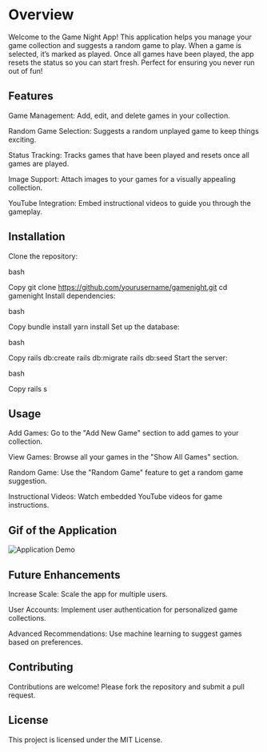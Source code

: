# Overview
Welcome to the Game Night App! This application helps you manage your game collection and suggests a random game to play. When a game is selected, it’s marked as played. Once all games have been played, the app resets the status so you can start fresh. Perfect for ensuring you never run out of fun!

## Features
Game Management: Add, edit, and delete games in your collection.

Random Game Selection: Suggests a random unplayed game to keep things exciting.

Status Tracking: Tracks games that have been played and resets once all games are played.

Image Support: Attach images to your games for a visually appealing collection.

YouTube Integration: Embed instructional videos to guide you through the gameplay.

## Installation
Clone the repository:

bash

Copy
git clone https://github.com/yourusername/gamenight.git
cd gamenight
Install dependencies:

bash

Copy
bundle install
yarn install
Set up the database:

bash

Copy
rails db:create
rails db:migrate
rails db:seed
Start the server:

bash

Copy
rails s

## Usage
Add Games: Go to the "Add New Game" section to add games to your collection.

View Games: Browse all your games in the "Show All Games" section.

Random Game: Use the "Random Game" feature to get a random game suggestion.

Instructional Videos: Watch embedded YouTube videos for game instructions.

## Gif of the Application
![Application Demo](https://raw.githubusercontent.com/mhope21/gamenight/app/assets/images/GameNight.gif)


## Future Enhancements
Increase Scale: Scale the app for multiple users.

User Accounts: Implement user authentication for personalized game collections.

Advanced Recommendations: Use machine learning to suggest games based on preferences.

## Contributing
Contributions are welcome! Please fork the repository and submit a pull request.

## License
This project is licensed under the MIT License.
